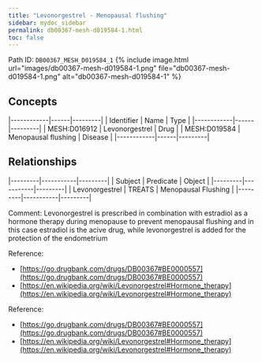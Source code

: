 ```yaml
---
title: "Levonorgestrel - Menopausal flushing"
sidebar: mydoc_sidebar
permalink: db00367-mesh-d019584-1.html
toc: false 
---
```



Path ID: `DB00367_MESH_D019584_1`
{% include image.html url="images/db00367-mesh-d019584-1.png" file="db00367-mesh-d019584-1.png" alt="db00367-mesh-d019584-1" %}

## Concepts

|------------|------|---------|
| Identifier | Name | Type    |
|------------|------|---------|
| MESH:D016912 | Levonorgestrel | Drug |
| MESH:D019584 | Menopausal flushing | Disease |
|------------|------|---------|

## Relationships

|---------|-----------|---------|
| Subject | Predicate | Object  |
|---------|-----------|---------|
| Levonorgestrel | TREATS | Menopausal Flushing |
|---------|-----------|---------|

Comment: Levonorgestrel is prescribed in combination with estradiol as a hormone therapy during menopause to prevent menopausal flushing and in this case estradiol is the acive drug, while levonorgestrel is added for the protection of the endometrium

Reference: 
  - [https://go.drugbank.com/drugs/DB00367#BE0000557](https://go.drugbank.com/drugs/DB00367#BE0000557)
  - [https://en.wikipedia.org/wiki/Levonorgestrel#Hormone_therapy](https://en.wikipedia.org/wiki/Levonorgestrel#Hormone_therapy)

Reference: 
  - [https://go.drugbank.com/drugs/DB00367#BE0000557](https://go.drugbank.com/drugs/DB00367#BE0000557)
  - [https://en.wikipedia.org/wiki/Levonorgestrel#Hormone_therapy](https://en.wikipedia.org/wiki/Levonorgestrel#Hormone_therapy)
